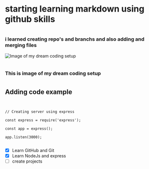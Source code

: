 # <h1> starting learning markdown using github skills 
# <h3> i learned creating repo's and  branchs and also adding and merging files 


![ Image of my dream coding setup](https://cdn.autonomous.ai/static/upload/images/new_post/which-desk-setup-is-best-for-a-developer-379-1602744788208.jpg)
# <h3> This is image of my dream coding setup 

# <h2> Adding code example 
  ```
  
   
// Creating server using express
  
const express = require('express');
  
const app = express();
 
app.listen(3000);
  
  
  ```
  
  
- [x] Learn GitHub  and Git
- [X] Learn NodeJs and express
- [ ] create projects  

